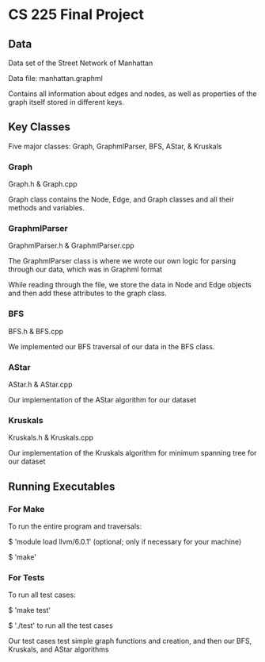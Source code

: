 # CS 225 Final Project

## Data
Data set of the Street Network of Manhattan

Data file: manhattan.graphml

Contains all information about edges and nodes, as well as properties of the graph itself stored in different keys. 


## Key Classes
Five major classes: Graph, GraphmlParser, BFS, AStar, & Kruskals

### Graph
Graph.h & Graph.cpp

Graph class contains the Node, Edge, and Graph classes and all their methods and variables. 

### GraphmlParser
GraphmlParser.h & GraphmlParser.cpp


The GraphmlParser class is where we wrote our own logic for parsing through our data, which was in Graphml format


While reading through the file, we store the data in Node and Edge objects and then add these attributes to the graph class. 

### BFS
BFS.h & BFS.cpp

We implemented our BFS traversal of our data in the BFS class. 

### AStar
AStar.h & AStar.cpp

Our implementation of the AStar algorithm for our dataset

### Kruskals
Kruskals.h & Kruskals.cpp

Our implementation of the Kruskals algorithm for minimum spanning tree for our dataset


## Running Executables
### For Make
To run the entire program and traversals:

$ 'module load llvm/6.0.1' (optional; only if necessary for your machine)

$ 'make' 


### For Tests

To run all test cases:


$ 'make test'

$ './test' to run all the test cases


Our test cases test simple graph functions and creation, and then our BFS, Kruskals, and AStar algorithms

